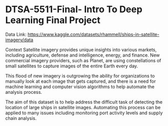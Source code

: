 # DTSA-5511-Final- Intro To Deep Learning Final Project

Data Link: https://www.kaggle.com/datasets/rhammell/ships-in-satellite-imagery/data

Context Satellite imagery provides unique insights into various markets, including agriculture, defense and intelligence, energy, and finance. New commercial imagery providers, such as Planet, are using constellations of small satellites to capture images of the entire Earth every day.

This flood of new imagery is outgrowing the ability for organizations to manually look at each image that gets captured, and there is a need for machine learning and computer vision algorithms to help automate the analysis process.

The aim of this dataset is to help address the difficult task of detecting the location of large ships in satellite images. Automating this process can be applied to many issues including monitoring port activity levels and supply chain analysis.

